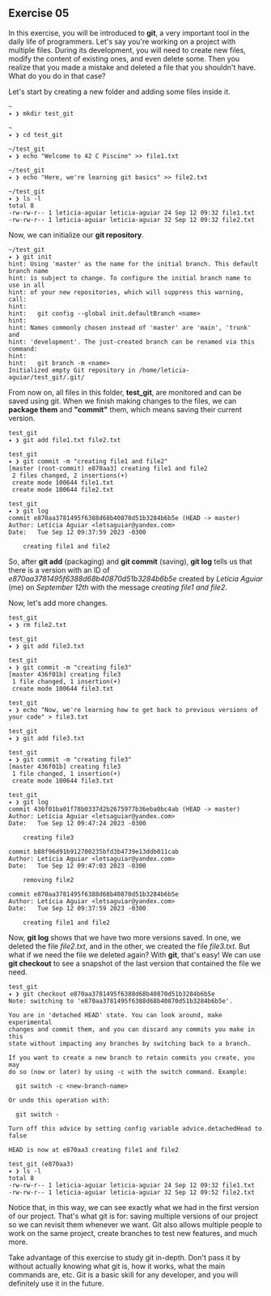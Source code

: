 ## Exercise 05

In this exercise, you will be introduced to **git**, a very important tool in the daily life of programmers. Let's say you're working on a project with multiple files. During its development, you will need to create new files, modify the content of existing ones, and even delete some. Then you realize that you made a mistake and deleted a file that you shouldn't have. What do you do in that case?

Let's start by creating a new folder and adding some files inside it.

```shell
~ 
✦ ❯ mkdir test_git

~ 
✦ ❯ cd test_git 

~/test_git 
✦ ❯ echo "Welcome to 42 C Piscine" >> file1.txt

~/test_git 
✦ ❯ echo "Here, we're learning git basics" >> file2.txt

~/test_git 
✦ ❯ ls -l
total 8
-rw-rw-r-- 1 leticia-aguiar leticia-aguiar 24 Sep 12 09:32 file1.txt
-rw-rw-r-- 1 leticia-aguiar leticia-aguiar 32 Sep 12 09:32 file2.txt
```

Now, we can initialize our **git repository**.

```shell
~/test_git 
✦ ❯ git init
hint: Using 'master' as the name for the initial branch. This default branch name
hint: is subject to change. To configure the initial branch name to use in all
hint: of your new repositories, which will suppress this warning, call:
hint: 
hint: 	git config --global init.defaultBranch <name>
hint: 
hint: Names commonly chosen instead of 'master' are 'main', 'trunk' and
hint: 'development'. The just-created branch can be renamed via this command:
hint: 
hint: 	git branch -m <name>
Initialized empty Git repository in /home/leticia-aguiar/test_git/.git/
```

From now on, all files in this folder, **test_git**, are monitored and can be saved using git. When we finish making changes to the files, we can **package them** and **"commit"** them, which means saving their current version.

```shell
test_git 
✦ ❯ git add file1.txt file2.txt

test_git 
✦ ❯ git commit -m "creating file1 and file2"
[master (root-commit) e870aa3] creating file1 and file2
 2 files changed, 2 insertions(+)
 create mode 100644 file1.txt
 create mode 100644 file2.txt

test_git 
✦ ❯ git log
commit e870aa3781495f6388d68b40870d51b3284b6b5e (HEAD -> master)
Author: Letícia Aguiar <letsaguiar@yandex.com>
Date:   Tue Sep 12 09:37:59 2023 -0300

    creating file1 and file2
```

So, after **git add** (packaging) and **git commit** (saving), **git log** tells us that there is a version with an ID of *e870aa3781495f6388d68b40870d51b3284b6b5e* created by *Letícia Aguiar* (me) on *September 12th* with the message *creating file1 and file2*.

Now, let's add more changes.

```shell
test_git
✦ ❯ rm file2.txt

test_git
✦ ❯ git add file3.txt 

test_git 
✦ ❯ git commit -m "creating file3" 
[master 436f01b] creating file3
 1 file changed, 1 insertion(+)
 create mode 100644 file3.txt

test_git
✦ ❯ echo "Now, we're learning how to get back to previous versions of your code" > file3.txt

test_git
✦ ❯ git add file3.txt 

test_git
✦ ❯ git commit -m "creating file3" 
[master 436f01b] creating file3
 1 file changed, 1 insertion(+)
 create mode 100644 file3.txt

test_git
✦ ❯ git log
commit 436f01ba01f78b0337d2b2675977b36eba0bc4ab (HEAD -> master)
Author: Letícia Aguiar <letsaguiar@yandex.com>
Date:   Tue Sep 12 09:47:24 2023 -0300

    creating file3

commit b88f96d91b912700235bfd3b4739e13ddb011cab
Author: Letícia Aguiar <letsaguiar@yandex.com>
Date:   Tue Sep 12 09:47:03 2023 -0300

    removing file2

commit e870aa3781495f6388d68b40870d51b3284b6b5e
Author: Letícia Aguiar <letsaguiar@yandex.com>
Date:   Tue Sep 12 09:37:59 2023 -0300

    creating file1 and file2
```

Now, **git log** shows that we have two more versions saved. In one, we deleted the file *file2.txt*, and in the other, we created the file *file3.txt*. But what if we need the file we deleted again? With **git**, that's easy! We can use **git checkout** to see a snapshot of the last version that contained the file we need.

```shell
test_git
✦ ❯ git checkout e870aa3781495f6388d68b40870d51b3284b6b5e
Note: switching to 'e870aa3781495f6388d68b40870d51b3284b6b5e'.

You are in 'detached HEAD' state. You can look around, make experimental
changes and commit them, and you can discard any commits you make in this
state without impacting any branches by switching back to a branch.

If you want to create a new branch to retain commits you create, you may
do so (now or later) by using -c with the switch command. Example:

  git switch -c <new-branch-name>

Or undo this operation with:

  git switch -

Turn off this advice by setting config variable advice.detachedHead to false

HEAD is now at e870aa3 creating file1 and file2

test_git (e870aa3) 
✦ ❯ ls -l
total 8
-rw-rw-r-- 1 leticia-aguiar leticia-aguiar 24 Sep 12 09:32 file1.txt
-rw-rw-r-- 1 leticia-aguiar leticia-aguiar 32 Sep 12 09:52 file2.txt
```

Notice that, in this way, we can see exactly what we had in the first version of our project. That's what git is for: saving multiple versions of our project so we can revisit them whenever we want. Git also allows multiple people to work on the same project, create branches to test new features, and much more.

Take advantage of this exercise to study git in-depth. Don't pass it by without actually knowing what git is, how it works, what the main commands are, etc. Git is a basic skill for any developer, and you will definitely use it in the future.
